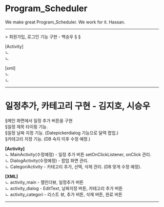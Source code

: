 # Program_Scheduler
We make great Program_Scheduler. We work for it. Hassan.
  
<hr/>
> 회원가입, 로그인 기능 구현 - 백승우
   §  
   §  

[Activity]  
ㄴ  
ㄴ  

[xml]  
ㄴ  
ㄴ  

<hr/>

# 일정추가, 카테고리 구현 - 김지호, 시승우  
   §메인 화면에서 일정 추가 버튼을 구현  
   §일정 제목 타이핑 기능.  
   §일정 날짜 지정 기능. (Datepickerdialog 기능으로 달력 팝업.)  
   §카테고리 지정 기능. (DB 숙지 이후 수정 예정.)  
     
**[Activity]**  
ㄴ MainActivity(수정예정) - 일정 추가 버튼 setOnClickListener, onClick 관리.  
ㄴ DialogActivity(수정예정) - 팝업 화면 관리.  
ㄴ CategoriActivity - 카테고리 추가, 선택, 삭제 관리. (DB 맞게 수정 예정).  
  
**[XML]**  
ㄴ activity_main -  캘린더뷰, 일정추가 버튼  
ㄴ activity_dialog - EditText, 날짜지정 버튼, 카테고리 추가 버튼  
ㄴ activity_categori - 리스트 뷰, 추가 버튼, 삭제 버튼, 완료 버튼  
  
-------------------------------------------------------------------------------------------------
